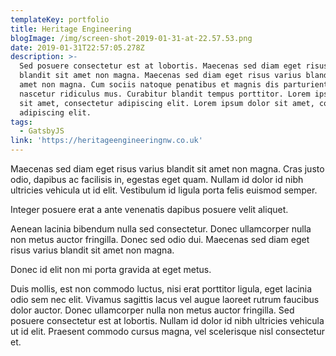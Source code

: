 ```yaml
---
templateKey: portfolio
title: Heritage Engineering
blogImage: /img/screen-shot-2019-01-31-at-22.57.53.png
date: 2019-01-31T22:57:05.278Z
description: >-
  Sed posuere consectetur est at lobortis. Maecenas sed diam eget risus varius
  blandit sit amet non magna. Maecenas sed diam eget risus varius blandit sit
  amet non magna. Cum sociis natoque penatibus et magnis dis parturient montes,
  nascetur ridiculus mus. Curabitur blandit tempus porttitor. Lorem ipsum dolor
  sit amet, consectetur adipiscing elit. Lorem ipsum dolor sit amet, consectetur
  adipiscing elit.
tags:
  - GatsbyJS
link: 'https://heritageengineeringnw.co.uk'
---
```

Maecenas sed diam eget risus varius blandit sit amet non magna. Cras justo odio, dapibus ac facilisis in, egestas eget quam. Nullam id dolor id nibh ultricies vehicula ut id elit. Vestibulum id ligula porta felis euismod semper. 

Integer posuere erat a ante venenatis dapibus posuere velit aliquet.

Aenean lacinia bibendum nulla sed consectetur. Donec ullamcorper nulla non metus auctor fringilla. Donec sed odio dui. Maecenas sed diam eget risus varius blandit sit amet non magna.

Donec id elit non mi porta gravida at eget metus. 

Duis mollis, est non commodo luctus, nisi erat porttitor ligula, eget lacinia odio sem nec elit. Vivamus sagittis lacus vel augue laoreet rutrum faucibus dolor auctor. Donec ullamcorper nulla non metus auctor fringilla. Sed posuere consectetur est at lobortis. Nullam id dolor id nibh ultricies vehicula ut id elit. Praesent commodo cursus magna, vel scelerisque nisl consectetur et.
